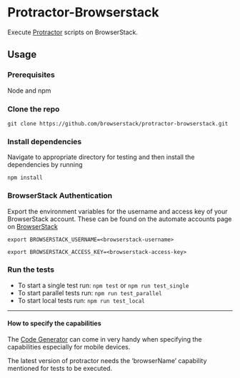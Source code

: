 # Protractor-Browserstack

Execute [Protractor](https://github.com/angular/protractor) scripts on BrowserStack.

## Usage

### Prerequisites

Node and npm

### Clone the repo

`git clone https://github.com/browserstack/protractor-browserstack.git`

### Install dependencies

Navigate to appropriate directory for testing and then install the dependencies by running

`npm install`

### BrowserStack Authentication

Export the environment variables for the username and access key of your BrowserStack account.
These can be found on the automate accounts page on [BrowserStack](https://www.browserstack.com/accounts/automate)

`export BROWSERSTACK_USERNAME=<browserstack-username>`

`export BROWSERSTACK_ACCESS_KEY=<browserstack-access-key>`

### Run the tests

 - To start a single test run: `npm test` or `npm run test_single`
 - To start parallel tests run: `npm run test_parallel`
 - To start local tests run: `npm run test_local`

------

#### How to specify the capabilities

The [Code Generator](https://www.browserstack.com/automate/node#setting-os-and-browser) can come in very handy when specifying the capabilities especially for mobile devices.

The latest version of protractor needs the ‘browserName’ capability mentioned for tests to be executed.
